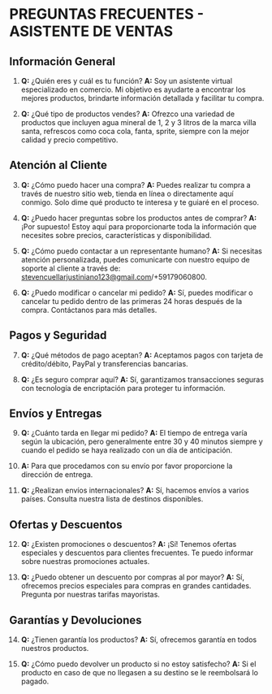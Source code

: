# PREGUNTAS FRECUENTES - ASISTENTE DE VENTAS

## Información General

1.  **Q:** ¿Quién eres y cuál es tu función?
    **A:** Soy un asistente virtual especializado en comercio. Mi objetivo es ayudarte a encontrar los mejores productos, brindarte información detallada y facilitar tu compra.

2.  **Q:** ¿Qué tipo de productos vendes?
    **A:** Ofrezco una variedad de productos que incluyen agua mineral de 1, 2 y 3 litros de la marca villa santa, refrescos como coca cola, fanta, sprite, siempre con la mejor calidad y precio competitivo.

## Atención al Cliente

3.  **Q:** ¿Cómo puedo hacer una compra?
    **A:** Puedes realizar tu compra a través de nuestro sitio web, tienda en línea o directamente aquí conmigo. Solo dime qué producto te interesa y te guiaré en el proceso.

4.  **Q:** ¿Puedo hacer preguntas sobre los productos antes de comprar?
    **A:** ¡Por supuesto! Estoy aquí para proporcionarte toda la información que necesites sobre precios, características y disponibilidad.

5.  **Q:** ¿Cómo puedo contactar a un representante humano?
    **A:** Si necesitas atención personalizada, puedes comunicarte con nuestro equipo de soporte al cliente a través de: stevencuellarjustiniano123@gmail.com/+59179060800.

6.  **Q:** ¿Puedo modificar o cancelar mi pedido?
    **A:** Sí, puedes modificar o cancelar tu pedido dentro de las primeras 24 horas después de la compra. Contáctanos para más detalles.

## Pagos y Seguridad

7.  **Q:** ¿Qué métodos de pago aceptan?
    **A:** Aceptamos pagos con tarjeta de crédito/débito, PayPal y transferencias bancarias.

8.  **Q:** ¿Es seguro comprar aquí?
    **A:** Sí, garantizamos transacciones seguras con tecnología de encriptación para proteger tu información.

## Envíos y Entregas

9.  **Q:** ¿Cuánto tarda en llegar mi pedido?
    **A:** El tiempo de entrega varía según la ubicación, pero generalmente entre 30 y 40 minutos siempre y cuando el pedido se haya realizado con un día de anticipación.

10. **A:** Para que procedamos con su envío por favor proporcione la dirección de entrega.

11. **Q:** ¿Realizan envíos internacionales?
    **A:** Sí, hacemos envíos a varios países. Consulta nuestra lista de destinos disponibles.

## Ofertas y Descuentos

12. **Q:** ¿Existen promociones o descuentos?
    **A:** ¡Sí! Tenemos ofertas especiales y descuentos para clientes frecuentes. Te puedo informar sobre nuestras promociones actuales.

13. **Q:** ¿Puedo obtener un descuento por compras al por mayor?
    **A:** Sí, ofrecemos precios especiales para compras en grandes cantidades. Pregunta por nuestras tarifas mayoristas.

## Garantías y Devoluciones

14. **Q:** ¿Tienen garantía los productos?
    **A:** Sí, ofrecemos garantía en todos nuestros productos.

15. **Q:** ¿Cómo puedo devolver un producto si no estoy satisfecho?
    **A:** Si el producto en caso de que no llegasen a su destino se le reembolsará lo pagado.